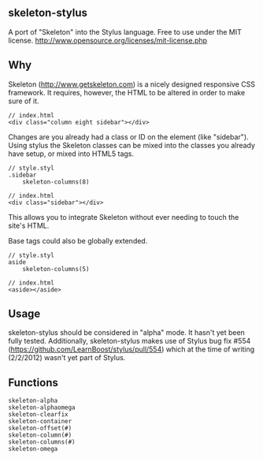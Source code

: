 
skeleton-stylus
---------------

A port of "Skeleton" into the Stylus language.  Free to use under the MIT license.  http://www.opensource.org/licenses/mit-license.php


Why
----

Skeleton (http://www.getskeleton.com) is a nicely designed responsive CSS framework.
It requires, however, the HTML to be altered in order to make sure of it.

    // index.html
    <div class="column eight sidebar"></div>

Changes are you already had a class or ID on the element (like "sidebar").  Using
stylus the Skeleton classes can be mixed into the classes you already have setup,
or mixed into HTML5 tags.

    // style.styl
    .sidebar
        skeleton-columns(8)

    // index.html
    <div class="sidebar"></div>

This allows you to integrate Skeleton without ever needing to touch the site's HTML.

Base tags could also be globally extended.

    // style.styl
    aside
        skeleton-columns(5)

    // index.html
    <aside></aside>


Usage
-----

skeleton-stylus should be considered in "alpha" mode.  It hasn't yet been fully tested.
Additionally, skeleton-stylus makes use of Stylus bug fix #554 (https://github.com/LearnBoost/stylus/pull/554)
which at the time of writing (2/2/2012) wasn't yet part of Stylus.


Functions
----------------

    skeleton-alpha
    skeleton-alphaomega
    skeleton-clearfix
    skeleton-container
    skeleton-offset(#)
    skeleton-column(#)
    skeleton-columns(#)
    skeleton-omega
